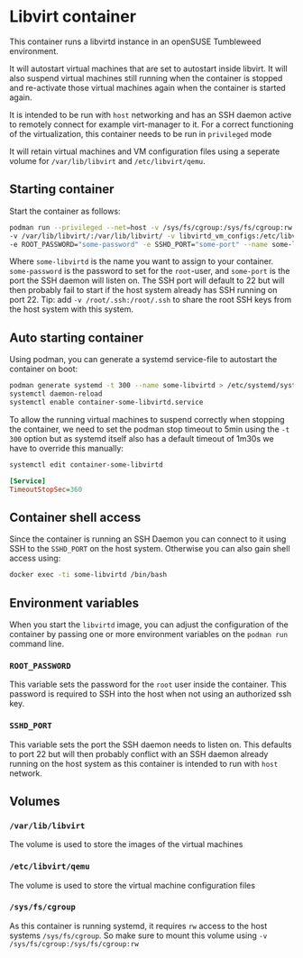 # Libvirt container
This container runs a libvirtd instance in an openSUSE Tumbleweed environment.

It will autostart virtual machines that are set to autostart inside libvirt. It will
also suspend virtual machines still running when the container is stopped and
re-activate those virtual machines again when the container is started again.

It is intended to be run with `host` networking and has an SSH daemon active to remotely connect
for example virt-manager to it. 
For a correct functioning of the virtualization, this container needs to be run in `privileged` mode

It will retain virtual machines and VM configuration files using a seperate 
volume for `/var/lib/libvirt` and `/etc/libvirt/qemu`.

## Starting container
Start the container as follows:
```bash
podman run --privileged --net=host -v /sys/fs/cgroup:/sys/fs/cgroup:rw \
-v /var/lib/libvirt/:/var/lib/libvirt/ -v libvirtd_vm_configs:/etc/libvirt/qemu \
-e ROOT_PASSWORD="some-password" -e SSHD_PORT="some-port" --name some-libvirtd sicho/libvirtd
```
Where `some-libvirtd` is the name you want to assign to your container. `some-password` is the
password to set for the `root`-user, and `some-port` is the port the SSH daemon will listen on. 
The SSH port will default to 22 but will then probably fail to start if the host system already
has SSH running on port 22.
Tip: add `-v /root/.ssh:/root/.ssh` to share the root SSH keys from the host system with this
system.

## Auto starting container
Using podman, you can generate a systemd service-file to autostart the container on boot:
```bash
podman generate systemd -t 300 --name some-libvirtd > /etc/systemd/system/container-some-libvirtd.service
systemctl daemon-reload
systemctl enable container-some-libvirtd.service
```
To allow the running virtual machines to suspend correctly when stopping the container, we need to set the
podman stop timeout to 5min using the `-t 300` option but as systemd itself also has a default timeout
of 1m30s we have to override this manually:
```bash
systemctl edit container-some-libvirtd
```
```ini
[Service]
TimeoutStopSec=360
```

## Container shell access
Since the container is running an SSH Daemon you can connect to it using SSH to the `SSHD_PORT`
on the host system.
Otherwise you can also gain shell access using:
```bash
docker exec -ti some-libvirtd /bin/bash
```

## Environment variables
When you start the `libvirtd` image, you can adjust the configuration of the container by passing
one or more environment variables on the `podman run` command line.
### `ROOT_PASSWORD`
This variable sets the password for the `root` user inside the container. This password is required
to SSH into the host when not using an authorized ssh key.
### `SSHD_PORT`
This variable sets the port the SSH daemon needs to listen on. This defaults to port 22 but will
then probably conflict with an SSH daemon already running on the host system as this container is
intended to run with `host` network.

## Volumes
### `/var/lib/libvirt`
The volume is used to store the images of the virtual machines
### `/etc/libvirt/qemu`
The volume is used to store the virtual machine configuration files
### `/sys/fs/cgroup`
As this container is running systemd, it requires `rw` access to the host systems `/sys/fs/cgroup`.
So make sure to mount this volume using `-v /sys/fs/cgroup:/sys/fs/cgroup:rw`
